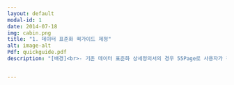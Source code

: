 ```yaml
---
layout: default
modal-id: 1
date: 2014-07-18
img: cabin.png
title: "1. 데이터 표준화 퀵가이드 제정"
alt: image-alt
Pdf: quickguide.pdf
description: "[배경]<br>- 기존 데이터 표준화 상세정의서의 경우 55Page로 사용자가 정독하는 경우는 거의 없고,<br>- 사례 관련 내용의 부재로 이해하기까지 많은 시간을 투자해야만 했음<br>- 따라서 정의서에 있는 내용임에도 일단 유선으로 문의하는 경우가 많았음<br><br>[해결]<br>- 기존 데이터 표준화 상세정의서 분석을 통해 현행 기준과 다른 부분 개정 및 주요내용 요약 진행<br>- ㅎㅇㄹ"


---
```


